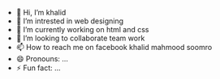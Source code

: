 - 👋 Hi, I’m khalid
- 👀 I’m intrested in web designing
- 🌱 I’m currently working on html and css
- 💞️ I’m looking to collaborate team work
- 📫 How to reach me on facebook khalid mahmood soomro
- 😄 Pronouns: ...
- ⚡ Fun fact: ...

<!---
khalidsoomro123/khalidsoomro123 is a ✨ special ✨ repository because its `README.md` (this file) appears on your GitHub profile.
You can click the Preview link to take a look at your changes.
--->
